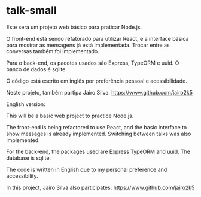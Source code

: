 # talk-small

Este será um projeto web básico para praticar Node.js.

O front-end está sendo refatorado para utilizar React, e a
interface básica para mostrar as mensagens já está implementada. Trocar entre as
conversas também foi implementado.

Para o back-end, os pacotes usados são Express, TypeORM e uuid. O banco de dados é sqlite.

O código está escrito em inglês por preferência pessoal e acessibilidade.

Neste projeto, também partipa Jairo Silva: https://www.github.com/jairo2k5

English version:

This will be a basic web project to practice Node.js.

The front-end is being refactored to use React, and the
basic interface to show messages is already implemented. Switching between talks
was also implemented.

For the back-end, the packages used are Express TypeORM and uuid. The database is sqlite.

The code is written in English due to my personal preference and accessibility.

In this project, Jairo Silva also participates: https://www.github.com/jairo2k5
